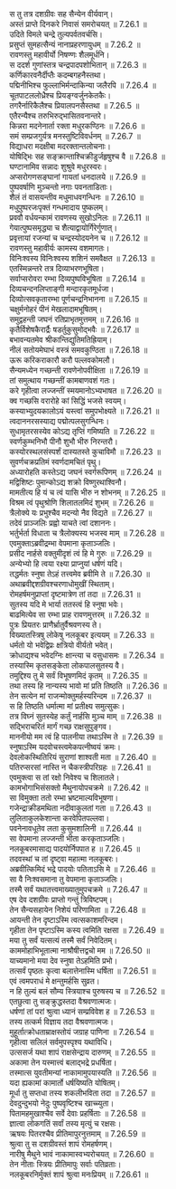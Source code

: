 

  
स तु तत्र दशग्रीवः सह सैन्येन वीर्यवान्।  
अस्तं प्राप्ते दिनकरे निवासं समरोचयत् ॥ 7.26.1 ॥   
उदिते विमले चन्द्रे तुल्यपर्वतवर्चसि।  
प्रसुप्तं सुमहत्सैन्यं नानाप्रहरणायुधम् ॥ 7.26.2 ॥   
रावणस्तु महावीर्यो निषण्णः शैलमूर्धनि।  
स ददर्श गुणांस्तत्र चन्द्रपादपशोभितान् ॥ 7.26.3 ॥   
कर्णिकारवनैर्दीप्तैः कदम्बगहनैस्तथा।  
पद्मिनीभिश्च फुल्लाभिर्मन्दाकिन्या जलैरपि ॥ 7.26.4 ॥   
चूतपाटललोध्रैश्च प्रियङ्ग्वर्जुनकेतकैः।  
तगरैर्नारिकैलैश्च प्रियालपनसैस्तथा ॥ 7.26.5 ॥   
एतैरन्यैश्च तरुभिरुद्भासितवनान्तरे।  
किन्नरा मदनेनार्ता रक्ता मधुरकण्ठिनः ॥ 7.26.6 ॥   
समं सम्प्रजगुर्यत्र मनस्तुष्टिविवर्धनम् ॥ 7.26.7 ॥   
विद्याधरा मदक्षीबा मदरक्तान्तलोचनाः।  
योषिद्भिः सह सङ्क्रान्ताश्चिक्रीडुर्जहृषुश्च वै ॥ 7.26.8 ॥   
घण्टानामिव सन्नादः शुश्रुवे मधुरस्वरः।  
अप्सरोगणसङ्घानां गायतां धनदालये ॥ 7.26.9 ॥   
पुष्पवर्षाणि मुञ्चन्तो नगाः पवनताडिताः।  
शैलं तं वासयन्तीव मधुमाधवगन्धिनः ॥ 7.26.10 ॥   
मधुपुष्परजःपृक्तं गन्धमादाय पुष्कलम्।  
प्रववौ वर्धयन्कामं रावणस्य सुखोऽनिलः ॥ 7.26.11 ॥   
गेयात्पुष्पसमृद्ध्या च शैत्याद्वायोर्गिरेर्गुणात्।  
प्रवृत्तायां रजन्यां च चन्द्रस्योदयनेन च ॥ 7.26.12 ॥   
रावणस्तु महावीर्यः कामस्य वशमागतः।  
विनिःश्वस्य विनिःश्वस्य शशिनं समवैक्षत ॥ 7.26.13 ॥   
एतस्मिन्नन्तरे तत्र दिव्याभरणभूषिता।  
सर्वाप्सरोवरा रम्भा दिव्यपुष्पविभूषिता ॥ 7.26.14 ॥   
दिव्यचन्दनलिप्ताङ्गी मन्दारकृतमूर्धजा।  
दिव्योत्सवकृतारम्भा पूर्णचन्द्रनिभानना ॥ 7.26.15 ॥   
चक्षुर्मनोहरं पीनं मेखलादामभूषितम्।  
समुद्वहन्ती जघनं रतिप्राभृतमुत्तमम् ॥ 7.26.16 ॥   
कृतैर्विशेषकैरार्द्रैः षडर्तुकुसुमोद्भवैः ॥ 7.26.17 ॥   
बभावन्यतमेव श्रीकान्तिद्युतिमतिह्रियाम्।  
नीलं सतोयमेघाभं वस्त्रं समवकुण्ठिता ॥ 7.26.18 ॥   
ऊरू करिकराकारौ करौ पल्लवकोमलौ।  
सैन्यमध्येन गच्छन्ती रावणेनोपवीक्षिता ॥ 7.26.19 ॥   
तां समुत्थाय गच्छन्तीं कामबाणवशं गतः।  
करे गृहीत्वा लज्जन्तीं स्मयमानोऽभ्यभाषत ॥ 7.26.20 ॥   
क्व गच्छसि वरारोहे कां सिद्धिं भजसे स्वयम्।  
कस्याभ्युदयकालोऽयं यस्त्वां समुपभोक्ष्यते ॥ 7.26.21 ॥   
त्वदाननरसस्याद्य पद्मोत्पलसुगन्धिनः।  
सुधामृतरसस्येव कोऽद्य तृप्तिं गमिष्यति ॥ 7.26.22 ॥   
स्वर्णकुम्भनिभौ पीनौ शुभौ भीरु निरन्तरौ।  
कस्योरस्थलसंस्पर्शं दास्यतस्ते कुचाविमौ ॥ 7.26.23 ॥   
सुवर्णचक्रप्रतिमं स्वर्णदामचितं पृथु।  
अध्यारोहति कस्तेऽद्य जघनं स्वर्गरूपिणम् ॥ 7.26.24 ॥   
मद्विशिष्टः पुमान्कोऽद्य शक्रो विष्णुरथाश्विनौ।  
मामतीत्य हि यं च त्वं यासि भीरु न शोभनम् ॥ 7.26.25 ॥   
विश्रम त्वं पृथुश्रोणि शिलातलमिदं शुभम् ॥ 7.26.26 ॥   
त्रैलोक्ये यः प्रभुश्चैव मदन्यो नैव विद्यते ॥ 7.26.27 ॥   
तदेवं प्राञ्जलिः प्रह्वो याचते त्वां दशाननः।  
भर्तुर्भर्ता विधाता च त्रैलोक्यस्य भजस्व माम् ॥ 7.26.28 ॥   
एवमुक्ताऽब्रवीद्रम्भा वेपमाना कृताञ्जलिः।  
प्रसीद नार्हसे वक्तुमीदृशं त्वं हि मे गुरुः ॥ 7.26.29 ॥   
अन्येभ्यो हि त्वया रक्ष्या प्राप्नुयां धर्षणं यदि।  
तद्धर्मतः स्नुषा तेऽहं तत्त्वमेव ब्रवीमि ते ॥ 7.26.30 ॥   
अथाब्रवीद्दशग्रीवश्चरणाधोमुखीं स्थिताम्।  
रोमहर्षमनुप्राप्तां दृष्टमात्रेण तां तदा ॥ 7.26.31 ॥   
सुतस्य यदि मे भार्या ततस्त्वं हि स्नुषा भवेः।  
बाढमित्येव सा रम्भा प्राह रावणमुत्तरम् ॥ 7.26.32 ॥   
पुत्रः प्रियतरः प्राणैर्भ्रातुर्वैश्रवणस्य ते।  
विख्यातस्त्रिषु लोकेषु नलकूबर इत्ययम् ॥ 7.26.33 ॥   
धर्मतो यो भवेद्विप्रः क्षत्रियो वीर्यतो भवेत्।  
क्रोधाद्यश्च भवेदग्निः क्षान्त्या च वसुधासमः ॥ 7.26.34 ॥   
तस्यास्मि कृतसङ्केता लोकपालसुतस्य वै।  
तमुद्दिश्य तु मे सर्वं विभूषणमिदं कृतम् ॥ 7.26.35 ॥   
तथा तस्य हि नान्यस्य भावो मां प्रति तिष्ठति ॥ 7.26.36 ॥   
तेन सत्येन मां राजन्मोक्तुमर्हस्यरिन्दम ॥ 7.26.37 ॥   
स हि तिष्ठति धर्मात्मा मां प्रतीक्ष्य समुत्सुकः।  
तत्र विघ्नं सुतस्येह कर्तुं नार्हसि मुञ्च माम् ॥ 7.26.38 ॥   
सद्भिराचरितं मार्गं गच्छ राक्षसुपुङ्गव।  
माननीयो मम त्वं हि पालनीया तथाऽस्मि ते ॥ 7.26.39 ॥   
स्नुषाऽस्मि यदवोचस्त्वमेकपत्नीष्वयं क्रमः।  
देवलोकस्थितिरियं सुराणां शाश्वती मता ॥ 7.26.40 ॥   
पतिरप्सरसां नास्ति न चैकस्त्रीपरिग्रहः ॥ 7.26.41 ॥   
एवमुक्त्वा स तां रक्षो निवेश्य च शिलातले।  
कामभोगाभिसंसक्तो मैथुनायोपचक्रमे ॥ 7.26.42 ॥   
सा विमुक्ता ततो रम्भा भ्रष्टमाल्यविभूषणा।  
गजेन्द्राक्रीडमथिता नदीवाकुलतां गता ॥ 7.26.43 ॥   
लुलिताकुलकेशान्ता करवेपितपल्लवा।  
पवनेनावधूतेव लता कुसुमशालिनी ॥ 7.26.44 ॥   
सा वेपमाना लज्जन्ती भीता करकृताञ्जलिः।  
नलकूबरमासाद्य पादयोर्निपपात ह ॥ 7.26.45 ॥   
तदवस्थां च तां दृष्ट्वा महात्मा नलकूबरः।  
अब्रवीत्किमिदं भद्रे पादयोः पतिताऽसि मे ॥ 7.26.46 ॥   
सा वै निःश्वसमाना तु वेपमाना कृताञ्जलिः।  
तस्मै सर्वं यथातत्त्वमाख्यातुमुपचक्रमे ॥ 7.26.47 ॥   
एष देव दशग्रीवः प्राप्तो गन्तुं त्रिविष्टपम्।  
तेन सैन्यसहायेन निशेयं परिणामिता ॥ 7.26.48 ॥   
आयन्ती तेन दृष्टाऽस्मि त्वत्सकाशमरिन्दम।  
गृहीता तेन पृष्टाऽस्मि कस्य त्वमिति रक्षसा ॥ 7.26.49 ॥   
मया तु सर्वं यत्सत्यं तस्मै सर्वं निवेदितम्।  
काममोहाभिभूतात्मा नाश्रौषीत्तद्वचो मम ॥ 7.26.50 ॥   
याच्यमानो मया देव स्नुषा तेऽहमिति प्रभो।  
तत्सर्वं पृष्ठतः कृत्वा बलात्तेनास्मि धर्षिता ॥ 7.26.51 ॥   
एवं त्वमपराधं मे क्षन्तुमर्हसि सुव्रत।  
न हि तुल्यं बलं सौम्य स्त्रियाश्च पुरुषस्य च ॥ 7.26.52 ॥   
एतछुत्वा तु सङ्क्रुद्धस्तदा वैश्रवणात्मजः।  
धर्षणां तां परां श्रुत्वा ध्यानं सम्प्रविवेश ह ॥ 7.26.53 ॥   
तस्य तत्कर्म विज्ञाय तदा वैश्रवणात्मजः।  
मुहूर्तात्क्रोधताम्राक्षस्तोयं जग्राह पाणिना ॥ 7.26.54 ॥   
गृहीत्वा सलिलं सर्वमुपस्पृश्य यथाविधि।  
उत्ससर्ज यथा शापं राक्षसेन्द्राय दारुणम् ॥ 7.26.55 ॥   
अकामा तेन यस्मात्त्वं बलाद्भद्रे प्रधर्षिता।  
तस्मात्स युवतीमन्यां नाकामामुपयास्यति ॥ 7.26.56 ॥   
यदा ह्यकामां कामार्तो धर्षयिष्यति योषितम्।  
मूर्धा तु सप्तधा तस्य शकलीभविता तदा ॥ 7.26.57 ॥   
देवदुन्दुभयो नेदुः पुष्पवृष्टिश्च खाच्च्युता।  
पितामहमुखाश्चैव सर्वे देवाः प्रहर्षिताः ॥ 7.26.58 ॥   
ज्ञात्वा लोकगतिं सर्वां तस्य मृत्युं च रक्षसः।  
ऋषयः पितरश्चैव प्रीतिमापुरनुत्तमाम् ॥ 7.26.59 ॥   
श्रुत्वा तु स दशग्रीवस्तं शापं रोमहर्षणम्।  
नारीषु मैथुने भावं नाकामास्वभ्यरोचयत् ॥ 7.26.60 ॥   
तेन नीताः स्त्रियः प्रीतिमापुः सर्वाः पतिव्रताः।  
नलकूबरनिर्मुक्तं शापं श्रुत्वा मनःप्रियम् ॥ 7.26.61 ॥   
